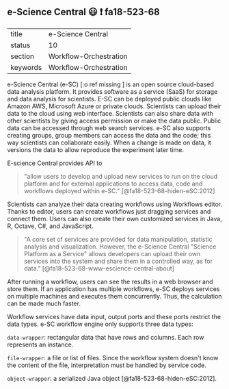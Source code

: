 ## e-Science Central :smiley: :exclamation: fa18-523-68

|          |                        |
| -------- | ---------------------- |
| title    | e-Science Central      | 
| status   | 10                     |
| section  | Workflow-Orchestration |
| keywords | Workflow-Orchestration |


e-Science Central (e-SC) [:o ref missing ] is an open source cloud-based data analysis platform.
It provides software as a service (SaaS) for storage and data analysis for 
scientists. E-SC can be deployed public clouds like Amazon AWS, Microsoft Azure 
or private clouds. Scientists can upload their data to the cloud using web 
interface. Scientists can also share data with other scientists by giving 
access permission or make the data public. Public data can be accessed through
web search services. e-SC also supports creating groups, group members can 
access the data and the code; this way scientists can collaborate easily. 
When a change is made on data, it versions the data to allow reproduce the 
experiment later time.

E-science Central provides API to

> "allow users to develop and upload new services to run on the cloud platform
and for external applications to access data, code and workflows deployed 
within e-SC." [@fa18-523-68-hiden-eSC:2012]

Scientists can analyze their data creating workflows using Workflows editor. 
Thanks to editor, users can create workflows just dragging services and 
connect them. Users can also create their own customized services in Java, R, 
Octave, C#, and JavaScript.

> "A core set of services are provided for data manipulation, statistic 
analysis and visualization. However, the e-Science Central "Science Platform 
as a Service" allows developers can upload their own services into the system 
and share them in a controlled way, as for data." [@fa18-523-68-www-escience-central-about] 

After running a workflow, users can see the results in a web browser and store
them.  If an application has multiple workflows, e-SC deploys services on 
multiple machines and executes them concurrently. Thus, the calculation can be 
made much faster.

Workflow services have data input, output ports and these ports restrict the 
data types. e-SC workflow engine only supports three data types:

`data-wrapper`: rectangular data that have rows and columns. Each row 
represents an instance. 

`file-wrapper`: a file or list of files. Since the workflow system doesn't 
know the content of the file, interpretation must be handled by service code.

`object-wrapper`: a serialized Java object [@fa18-523-68-hiden-eSC:2012].
